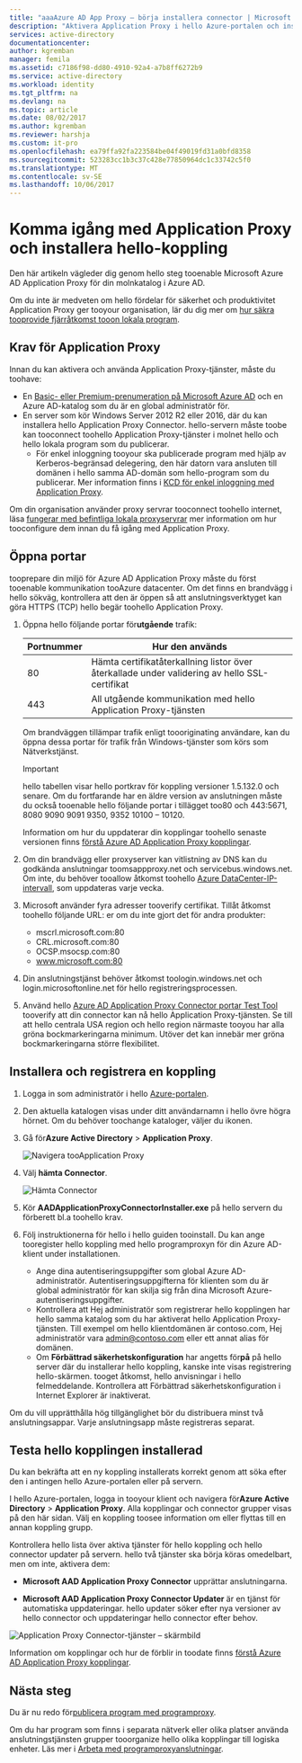 ```yaml
---
title: "aaaAzure AD App Proxy – börja installera connector | Microsoft Docs"
description: "Aktivera Application Proxy i hello Azure-portalen och installera hello kopplingar för hello omvänd proxy."
services: active-directory
documentationcenter: 
author: kgremban
manager: femila
ms.assetid: c7186f98-dd80-4910-92a4-a7b8ff6272b9
ms.service: active-directory
ms.workload: identity
ms.tgt_pltfrm: na
ms.devlang: na
ms.topic: article
ms.date: 08/02/2017
ms.author: kgremban
ms.reviewer: harshja
ms.custom: it-pro
ms.openlocfilehash: ea79ffa92fa223584be04f49019fd31a0bfd8358
ms.sourcegitcommit: 523283cc1b3c37c428e77850964dc1c33742c5f0
ms.translationtype: MT
ms.contentlocale: sv-SE
ms.lasthandoff: 10/06/2017
---
```

# <a name="get-started-with-application-proxy-and-install-hello-connector"></a>Komma igång med Application Proxy och installera hello-koppling
Den här artikeln vägleder dig genom hello steg tooenable Microsoft Azure AD Application Proxy för din molnkatalog i Azure AD.

Om du inte är medveten om hello fördelar för säkerhet och produktivitet Application Proxy ger tooyour organisation, lär du dig mer om [hur säkra tooprovide fjärråtkomst tooon lokala program](active-directory-application-proxy-get-started.md).

## <a name="application-proxy-prerequisites"></a>Krav för Application Proxy
Innan du kan aktivera och använda Application Proxy-tjänster, måste du toohave:

* En [Basic- eller Premium-prenumeration på Microsoft Azure AD](active-directory-editions.md) och en Azure AD-katalog som du är en global administratör för.
* En server som kör Windows Server 2012 R2 eller 2016, där du kan installera hello Application Proxy Connector. hello-servern måste toobe kan tooconnect toohello Application Proxy-tjänster i molnet hello och hello lokala program som du publicerar.
  * För enkel inloggning tooyour ska publicerade program med hjälp av Kerberos-begränsad delegering, den här datorn vara ansluten till domänen i hello samma AD-domän som hello-program som du publicerar. Mer information finns i [KCD för enkel inloggning med Application Proxy](active-directory-application-proxy-sso-using-kcd.md).

Om din organisation använder proxy servrar tooconnect toohello internet, läsa [fungerar med befintliga lokala proxyservrar](application-proxy-working-with-proxy-servers.md) mer information om hur tooconfigure dem innan du få igång med Application Proxy.

## <a name="open-your-ports"></a>Öppna portar

tooprepare din miljö för Azure AD Application Proxy måste du först tooenable kommunikation tooAzure datacenter. Om det finns en brandvägg i hello sökväg, kontrollera att den är öppen så att anslutningsverktyget kan göra HTTPS (TCP) hello begär toohello Application Proxy.

1. Öppna hello följande portar för**utgående** trafik:

   | Portnummer | Hur den används |
   | --- | --- |
   | 80 | Hämta certifikatåterkallning listor över återkallade under validering av hello SSL-certifikat |
   | 443 | All utgående kommunikation med hello Application Proxy-tjänsten |

   Om brandväggen tillämpar trafik enligt toooriginating användare, kan du öppna dessa portar för trafik från Windows-tjänster som körs som Nätverkstjänst.

   > [!IMPORTANT]
   > hello tabellen visar hello portkrav för koppling versioner 1.5.132.0 och senare. Om du fortfarande har en äldre version av anslutningen måste du också tooenable hello följande portar i tillägget too80 och 443:5671, 8080 9090 9091 9350, 9352 10100 – 10120.
   >
   >Information om hur du uppdaterar din kopplingar toohello senaste versionen finns [förstå Azure AD Application Proxy kopplingar](application-proxy-understand-connectors.md#automatic-updates).

2. Om din brandvägg eller proxyserver kan vitlistning av DNS kan du godkända anslutningar toomsappproxy.net och servicebus.windows.net. Om inte, du behöver tooallow åtkomst toohello [Azure DataCenter-IP-intervall](https://www.microsoft.com/download/details.aspx?id=41653), som uppdateras varje vecka.

3. Microsoft använder fyra adresser tooverify certifikat. Tillåt åtkomst toohello följande URL: er om du inte gjort det för andra produkter:
   * mscrl.microsoft.com:80
   * CRL.microsoft.com:80
   * OCSP.msocsp.com:80
   * www.microsoft.com:80

4. Din anslutningstjänst behöver åtkomst toologin.windows.net och login.microsoftonline.net för hello registreringsprocessen.

5. Använd hello [Azure AD Application Proxy Connector portar Test Tool](https://aadap-portcheck.connectorporttest.msappproxy.net/) tooverify att din connector kan nå hello Application Proxy-tjänsten. Se till att hello centrala USA region och hello region närmaste tooyou har alla gröna bockmarkeringarna minimum. Utöver det kan innebär mer gröna bockmarkeringarna större flexibilitet.

## <a name="install-and-register-a-connector"></a>Installera och registrera en koppling
1. Logga in som administratör i hello [Azure-portalen](https://portal.azure.com/).
2. Den aktuella katalogen visas under ditt användarnamn i hello övre högra hörnet. Om du behöver toochange kataloger, väljer du ikonen.
3. Gå för**Azure Active Directory** > **Application Proxy**.

   ![Navigera tooApplication Proxy](./media/active-directory-application-proxy-enable/app_proxy_navigate.png)

4. Välj **hämta Connector**.

   ![Hämta Connector](./media/active-directory-application-proxy-enable/download_connector.png)

5. Kör **AADApplicationProxyConnectorInstaller.exe** på hello servern du förberett bl.a toohello krav.
6. Följ instruktionerna för hello i hello guiden tooinstall. Du kan ange tooregister hello koppling med hello programproxyn för din Azure AD-klient under installationen.

   * Ange dina autentiseringsuppgifter som global Azure AD-administratör. Autentiseringsuppgifterna för klienten som du är global administratör för kan skilja sig från dina Microsoft Azure-autentiseringsuppgifter.
   * Kontrollera att Hej administratör som registrerar hello kopplingen har hello samma katalog som du har aktiverat hello Application Proxy-tjänsten. Till exempel om hello klientdomänen är contoso.com, Hej administratör vara admin@contoso.com eller ett annat alias för domänen.
   * Om **Förbättrad säkerhetskonfiguration** har angetts för**på** på hello server där du installerar hello koppling, kanske inte visas registrering hello-skärmen. tooget åtkomst, hello anvisningar i hello felmeddelande. Kontrollera att Förbättrad säkerhetskonfiguration i Internet Explorer är inaktiverat.

Om du vill upprätthålla hög tillgänglighet bör du distribuera minst två anslutningsappar. Varje anslutningsapp måste registreras separat.

## <a name="test-that-hello-connector-installed-correctly"></a>Testa hello kopplingen installerad

Du kan bekräfta att en ny koppling installerats korrekt genom att söka efter den i antingen hello Azure-portalen eller på servern. 

I hello Azure-portalen, logga in tooyour klient och navigera för**Azure Active Directory** > **Application Proxy**. Alla kopplingar och connector grupper visas på den här sidan. Välj en koppling toosee information om eller flyttas till en annan koppling grupp. 

Kontrollera hello lista över aktiva tjänster för hello koppling och hello connector updater på servern. hello två tjänster ska börja köras omedelbart, men om inte, aktivera dem: 

   * **Microsoft AAD Application Proxy Connector** upprättar anslutningarna.

   * **Microsoft AAD Application Proxy Connector Updater** är en tjänst för automatiska uppdateringar. hello updater söker efter nya versioner av hello connector och uppdateringar hello connector efter behov.

   ![Application Proxy Connector-tjänster – skärmbild](./media/active-directory-application-proxy-enable/app_proxy_services.png)

Information om kopplingar och hur de förblir in toodate finns [förstå Azure AD Application Proxy kopplingar](application-proxy-understand-connectors.md).


## <a name="next-steps"></a>Nästa steg
Du är nu redo för[publicera program med programproxy](application-proxy-publish-azure-portal.md).

Om du har program som finns i separata nätverk eller olika platser använda anslutningstjänsten grupper tooorganize hello olika kopplingar till logiska enheter. Läs mer i [Arbeta med programproxyanslutningar](active-directory-application-proxy-connectors-azure-portal.md).

